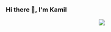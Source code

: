 ### Hi there 👋, I'm Kamil

<p align="center">
  <img align="center" src="https://github-readme-stats.vercel.app/api?username=The-Source-Coder&count_private=false&show_icons=true" />
</p>
